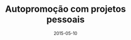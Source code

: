 ---
title:  "Autopromoção com projetos pessoais"
date:   2015-05-10
categories: [Palestra]
where: "Confred"
when: "2015"
---